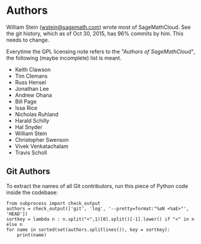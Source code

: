 # Authors

William Stein ([wstein@sagemath.com](mailto:wstein@sagemath.com)) wrote most of SageMathCloud.  See the git history, which as of Oct 30, 2015, has 96% commits by him.  This needs to change.

Everytime the GPL licensing note refers to the _"Authors of SageMathCloud"_, the following  (maybe incomplete) list is meant.

* Keith Clawson
* Tim Clemans
* Russ Hensel
* Jonathan Lee
* Andrew Ohana
* Bill Page
* Issa Rice
* Nicholas Ruhland
* Harald Schilly
* Hal Snyder
* William Stein
* Christopher Swenson
* Vivek Venkatachalam
* Travis Scholl


## Git Authors

To extract the names of all Git contributors,
run this piece of Python code inside the codebase:

    from subprocess import check_output
    authors = check_output(['git', 'log', '--pretty=format:"%aN <%aE>"', 'HEAD'])
    sortkey = lambda n : n.split("<",1)[0].split()[-1].lower() if "<" in n else n
    for name in sorted(set(authors.splitlines()), key = sortkey):
        print(name)